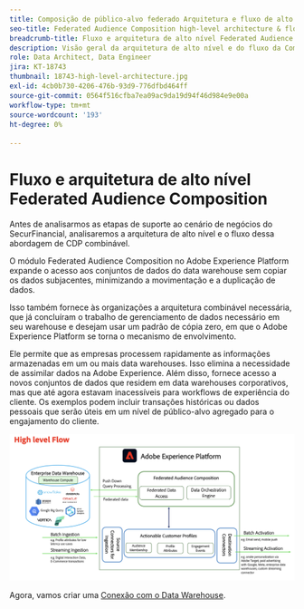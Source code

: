 ```yaml
---
title: Composição de público-alvo federado Arquitetura e fluxo de alto nível
seo-title: Federated Audience Composition high-level architecture & flow | Engage with audiences directly from your data warehouse using Federated Audience Composition
breadcrumb-title: Fluxo e arquitetura de alto nível Federated Audience Composition
description: Visão geral da arquitetura de alto nível e do fluxo da Composição do Audience Federated.
role: Data Architect, Data Engineer
jira: KT-18743
thumbnail: 18743-high-level-architecture.jpg
exl-id: 4cb0b730-4206-476b-93d9-776dfbd464ff
source-git-commit: 0564f516cfba7ea09ac9da19d94f46d984e9e00a
workflow-type: tm+mt
source-wordcount: '193'
ht-degree: 0%

---
```



# Fluxo e arquitetura de alto nível Federated Audience Composition

Antes de analisarmos as etapas de suporte ao cenário de negócios do SecurFinancial, analisaremos a arquitetura de alto nível e o fluxo dessa abordagem de CDP combinável.

O módulo Federated Audience Composition no Adobe Experience Platform expande o acesso aos conjuntos de dados do data warehouse sem copiar os dados subjacentes, minimizando a movimentação e a duplicação de dados.

Isso também fornece às organizações a arquitetura combinável necessária, que já concluíram o trabalho de gerenciamento de dados necessário em seu warehouse e desejam usar um padrão de cópia zero, em que o Adobe Experience Platform se torna o mecanismo de envolvimento.

Ele permite que as empresas processem rapidamente as informações armazenadas em um ou mais data warehouses. Isso elimina a necessidade de assimilar dados na Adobe Experience. Além disso, fornece acesso a novos conjuntos de dados que residem em data warehouses corporativos, mas que até agora estavam inacessíveis para workflows de experiência do cliente. Os exemplos podem incluir transações históricas ou dados pessoais que serão úteis em um nível de público-alvo agregado para o engajamento do cliente.

![arquitetura de rosto](assets/fac-architecture.png)

Agora, vamos criar uma [Conexão com o Data Warehouse](data-warehouse-connection.md).
